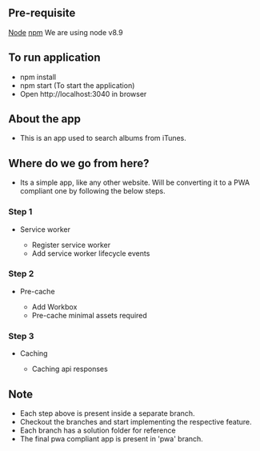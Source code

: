 ## Pre-requisite
[Node](https://nodejs.org/en/)
[npm](https://www.npmjs.com/)
We are using node v8.9

## To run application
- npm install
- npm start (To start the application)
- Open http://localhost:3040 in browser

## About the app
- This is an app used to search albums from iTunes.

## Where do we go from here?

- Its a simple app, like any other website. Will be converting it 
to a PWA compliant one by following the below steps.

### Step 1

- Service worker

  - Register service worker
  - Add service worker lifecycle events

### Step 2

- Pre-cache
  
  - Add Workbox
  - Pre-cache minimal assets required
  
### Step 3

- Caching

  - Caching api responses
  
## Note

- Each step above is present inside a separate branch.
- Checkout the branches and start implementing the respective feature.
- Each branch has a solution folder for reference
- The final pwa compliant app is present in 'pwa' branch.
  

  	
